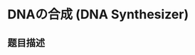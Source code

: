 # DNAの合成 (DNA Synthesizer)

## 题目描述

[problemUrl]: https://atcoder.jp/contests/joisc2010/tasks/joisc2010_dna



